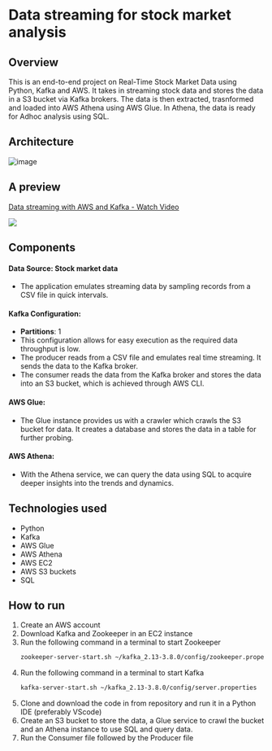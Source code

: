 # Data streaming for stock market analysis

## Overview
This is an end-to-end project on Real-Time Stock Market Data using Python, Kafka and AWS. It takes in streaming stock data and stores the data in a S3 bucket via Kafka brokers. The data is then extracted, trasnformed and loaded into AWS Athena using AWS Glue. In Athena, the data is ready for Adhoc analysis using SQL.

## Architecture
![image](https://github.com/user-attachments/assets/c36b4aef-59c7-411c-b59c-1f000fab0dbd)


## A preview
<div>
    <a href="https://www.loom.com/share/752458dfb62b498aab8294f1e8477dba">
      <p>Data streaming with AWS and Kafka - Watch Video</p>
    </a>
    <a href="https://www.loom.com/share/752458dfb62b498aab8294f1e8477dba">
      <img style="max-width:300px;" src="https://cdn.loom.com/sessions/thumbnails/752458dfb62b498aab8294f1e8477dba-b9e4cc0f1953bfe3-full-play.gif">
    </a>
  </div>

## Components

#### Data Source: Stock market data
- The application emulates streaming data by sampling records from a CSV file in quick intervals.

#### Kafka Configuration:
- **Partitions**: 1
- This configuration allows for easy execution as the required data throughput is low.
- The producer reads from a CSV file and emulates real time streaming. It sends the data to the Kafka broker.
- The consumer reads the data from the Kafka broker and stores the data into an S3 bucket, which is achieved through AWS CLI. 

#### AWS Glue:
- The Glue instance provides us with a crawler which crawls the S3 bucket for data. It creates a database and stores the data in a table for further probing.

#### AWS Athena:
- With the Athena service, we can query the data using SQL to acquire deeper insights into the trends and dynamics.

## Technologies used
- Python
- Kafka
- AWS Glue
- AWS Athena
- AWS EC2
- AWS S3 buckets
- SQL

## How to run
1) Create an AWS account
2) Download Kafka and Zookeeper in an EC2 instance
3) Run the following command in a terminal to start Zookeeper
   ```bash
   zookeeper-server-start.sh ~/kafka_2.13-3.8.0/config/zookeeper.properties
4) Run the following command in a terminal to start Kafka
    ```bash
    kafka-server-start.sh ~/kafka_2.13-3.8.0/config/server.properties
5) Clone and download the code in from repository and run it in a Python IDE (preferably VScode)
6) Create an S3 bucket to store the data, a Glue service to crawl the bucket and an Athena instance to use SQL and query data.
7) Run the Consumer file followed by the Producer file
